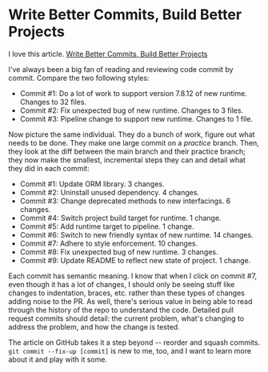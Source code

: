 # Write Better Commits, Build Better Projects

I love this article. [Write Better Commits, Build Better
Projects](https://github.blog/2022-06-30-write-better-commits-build-better-projects/)

I've always been a big fan of reading and reviewing code commit by
commit. Compare the two following styles:

* Commit #1: Do a lot of work to support version 7.8.12 of new runtime.
  Changes to 32 files.
* Commit #2: Fix unexpected bug of new runtime. Changes to 3 files.
* Commit #3: Pipeline change to support new runtime. Changes to 1 file.

Now picture the same individual. They do a bunch of work, figure out
what needs to be done. They make one large commit on a *practice*
branch. Then, they look at the diff between the main branch and their
practice branch; they now make the smallest, incremental steps they can
and detail what they did in each commit:

* Commit #1: Update ORM library. 3 changes.
* Commit #2: Uninstall unused dependency. 4 changes.
* Commit #3: Change deprecated methods to new interfacings. 6 changes.
* Commit #4: Switch project build target for runtime. 1 change.
* Commit #5: Add runtime target to pipeline. 1 change.
* Commit #6: Switch to new friendly syntax of new runtime. 14 changes.
* Commit #7: Adhere to style enforcement. 10 changes.
* Commit #8: Fix unexpected bug of new runtime. 3 changes.
* Commit #9: Update README to reflect new state of project. 1 change.

Each commit has semantic meaning. I know that when I click on commit #7,
even though it has a lot of changes, I should only be seeing stuff like
changes to indentation, braces, etc. rather than these types of changes
adding noise to the PR. As well, there's serious value in being able to
read through the history of the repo to understand the code. Detailed
pull request commits should detail: the current problem, what's changing
to address the problem, and how the change is tested.

The article on GitHub takes it a step beyond -- reorder and squash
commits. `git commit --fix-up [commit]` is new to me, too, and I want to
learn more about it and play with it some.

